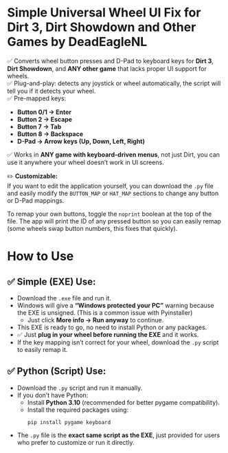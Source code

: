 # Simple Universal Wheel UI Fix for Dirt 3, Dirt Showdown and Other Games by DeadEagleNL

✅ Converts wheel button presses and D-Pad to keyboard keys for **Dirt 3**, **Dirt Showdown**, and **ANY other game** that lacks proper UI support for wheels.  
✅ Plug-and-play: detects any joystick or wheel automatically, the script will tell you if it detects your wheel.  
✅ Pre-mapped keys:
- **Button 0/1 → Enter**
- **Button 2 → Escape**
- **Button 7 → Tab**
- **Button 8 → Backspace**
- **D-Pad → Arrow keys (Up, Down, Left, Right)**

✅ Works in **ANY game with keyboard-driven menus**, not just Dirt, you can use it anywhere your wheel doesn’t work in UI screens.

✏️ **Customizable:**  
If you want to edit the application yourself, you can download the `.py` file and easily modify the `BUTTON_MAP` or `HAT_MAP` sections to change any button or D-Pad mappings.  

To remap your own buttons, toggle the `noprint` boolean at the top of the file. The app will print the ID of any pressed button so you can easily remap (some wheels swap button numbers, this fixes that quickly).


# How to Use

## ✅ Simple (EXE) Use:
- Download the `.exe` file and run it.  
- Windows will give a **“Windows protected your PC”** warning because the EXE is unsigned. (This is a common issue with Pyinstaller)
  - Just click **More info → Run anyway** to continue.
- This EXE is ready to go, no need to install Python or any packages.
- ✅ Just **plug in your wheel before running the EXE** and it works.
- If the key mapping isn’t correct for your wheel, download the `.py` script to easily remap it.

## ✅ Python (Script) Use:
- Download the `.py` script and run it manually.
- If you don’t have Python:  
   - Install **Python 3.10** (recommended for better pygame compatibility).
   - Install the required packages using:
     ```
     pip install pygame keyboard
     ```
- The `.py` file is the **exact same script as the EXE**, just provided for users who prefer to customize or run it directly.

